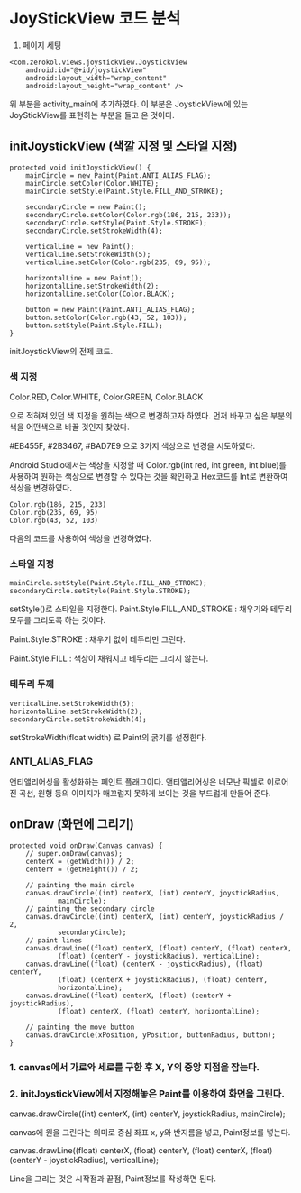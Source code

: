 # JoyStickView 코드 분석

1. 페이지 세팅

```
<com.zerokol.views.joystickView.JoystickView
    android:id="@+id/joystickView"
    android:layout_width="wrap_content"
    android:layout_height="wrap_content" />
```

위 부분을 activity_main에 추가하였다. 이 부분은 JoystickView에 있는 JoyStickView를 표현하는 부분을 들고 온 것이다.

## initJoystickView (색깔 지정 및 스타일 지정)



    protected void initJoystickView() {
        mainCircle = new Paint(Paint.ANTI_ALIAS_FLAG);
        mainCircle.setColor(Color.WHITE);
        mainCircle.setStyle(Paint.Style.FILL_AND_STROKE);

        secondaryCircle = new Paint();
        secondaryCircle.setColor(Color.rgb(186, 215, 233));
        secondaryCircle.setStyle(Paint.Style.STROKE);
        secondaryCircle.setStrokeWidth(4);

        verticalLine = new Paint();
        verticalLine.setStrokeWidth(5);
        verticalLine.setColor(Color.rgb(235, 69, 95));

        horizontalLine = new Paint();
        horizontalLine.setStrokeWidth(2);
        horizontalLine.setColor(Color.BLACK);

        button = new Paint(Paint.ANTI_ALIAS_FLAG);
        button.setColor(Color.rgb(43, 52, 103));
        button.setStyle(Paint.Style.FILL);
    }


initJoystickView의 전제 코드.

### 색 지정

Color.RED, Color.WHITE, Color.GREEN, Color.BLACK

으로 적혀져 있던 색 지정을 원하는 색으로 변경하고자 하였다. 먼저 바꾸고 싶은 부분의 색을 어떤색으로 바꿀 것인지 찾았다.

#EB455F, #2B3467, #BAD7E9 으로 3가지 색상으로 변경을 시도하였다.

Android Studio에서는 색상을 지정할 때 Color.rgb(int red, int green, int blue)를 사용하여 원하는 색상으로 변경할 수 있다는 것을 확인하고 Hex코드를 Int로 변환하여 색상을 변경하였다.


    Color.rgb(186, 215, 233)
    Color.rgb(235, 69, 95)
    Color.rgb(43, 52, 103)


다음의 코드를 사용하여 색상을 변경하였다.


### 스타일 지정

    mainCircle.setStyle(Paint.Style.FILL_AND_STROKE);
    secondaryCircle.setStyle(Paint.Style.STROKE);

setStyle()로 스타일을 지정한다.
Paint.Style.FILL_AND_STROKE : 채우기와 테두리 모두를 그리도록 하는 것이다.

Paint.Style.STROKE : 채우기 없이 테두리만 그린다.

Paint.Style.FILL : 색상이 채워지고 테두리는 그리지 않는다.

### 테두리 두께

    verticalLine.setStrokeWidth(5);
    horizontalLine.setStrokeWidth(2);
    secondaryCircle.setStrokeWidth(4);

setStrokeWidth(float width) 로 Paint의 굵기를 설정한다.

### ANTI_ALIAS_FLAG

앤티앨리어싱을 활성화하는 페인트 플래그이다. 앤티앨리어싱은 네모난 픽셀로 이로어진 곡선, 원형 등의 이미지가 매끄럽지 못하게 보이는 것을 부드럽게 만들어 준다.


## onDraw (화면에 그리기)



    protected void onDraw(Canvas canvas) {
        // super.onDraw(canvas);
        centerX = (getWidth()) / 2;
        centerY = (getHeight()) / 2;

        // painting the main circle
        canvas.drawCircle((int) centerX, (int) centerY, joystickRadius,
                mainCircle);
        // painting the secondary circle
        canvas.drawCircle((int) centerX, (int) centerY, joystickRadius / 2,
                secondaryCircle);
        // paint lines
        canvas.drawLine((float) centerX, (float) centerY, (float) centerX,
                (float) (centerY - joystickRadius), verticalLine);
        canvas.drawLine((float) (centerX - joystickRadius), (float) centerY,
                (float) (centerX + joystickRadius), (float) centerY,
                horizontalLine);
        canvas.drawLine((float) centerX, (float) (centerY + joystickRadius),
                (float) centerX, (float) centerY, horizontalLine);

        // painting the move button
        canvas.drawCircle(xPosition, yPosition, buttonRadius, button);
    }

### 1. canvas에서 가로와 세로를 구한 후 X, Y의 중앙 지점을 잡는다.
### 2. initJoystickView에서 지정해놓은 Paint를 이용하여 화면을 그린다.

canvas.drawCircle((int) centerX, (int) centerY, joystickRadius, mainCircle);

canvas에 원을 그린다는 의미로 중심 좌표 x, y와 반지름을 넣고, Paint정보를 넣는다.

canvas.drawLine((float) centerX, (float) centerY, (float) centerX, (float) (centerY - joystickRadius), verticalLine);

Line을 그리는 것은 시작점과 끝점, Paint정보를 작성하면 된다.